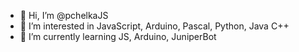 - 👋 Hi, I’m @pchelkaJS
- 👀 I’m interested in JavaScript, Arduino, Pascal, Python, Java C++
- 🌱 I’m currently learning JS, Arduino, JuniperBot

<!---
pchelkaJS/pchelkaJS is a ✨ special ✨ repository because its `README.md` (this file) appears on your GitHub profile.
You can click the Preview link to take a look at your changes.
--->
